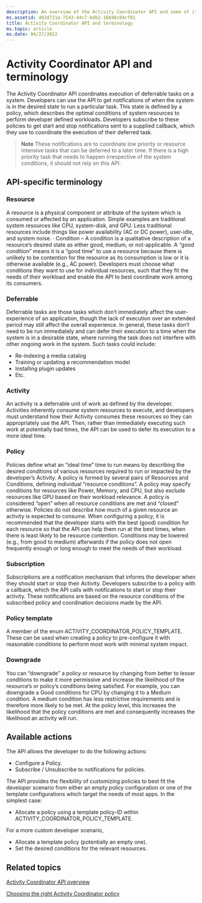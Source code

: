 ```yaml
---
description: An overview of the Activity Coordinator API and some of its common terms.
ms.assetid: 483d721a-7543-44c7-bdb2-16848c84cf81
title: Activity Coordinator API and terminology
ms.topic: article
ms.date: 04/27/2022
---
```


# Activity Coordinator API and terminology

The Activity Coordinator API coordinates execution of deferrable tasks on a system. Developers can use the API to get notifications of when the system is in the desired state to run a particular task. This state is defined by a policy, which describes the optimal conditions of system resources to perform developer defined workloads. Developers subscribe to these policies to get start and stop notifications sent to a supplied callback, which they use to coordinate the execution of their deferred task.

>**Note** These notifications are to coordinate low priority or resource intensive tasks that can be deferred to a later time. If there is a high priority task that needs to happen irrespective of the system conditions, it should not rely on this API.

## API-specific terminology

### Resource

A resource is a physical component or attribute of the system which is consumed or affected by an application. Simple examples are traditional system resources like CPU, system-disk, and GPU. Less traditional resources include things like power availability (AC or DC power), user-idle, and system noise. · Condition – A condition is a qualitative description of a resource’s desired state as either good, medium, or not-applicable. A “good condition” means it is a “good time” to use a resource because there is unlikely to be contention for the resource as its consumption is low or it is otherwise available (e.g., AC power). Developers must choose what conditions they want to use for individual resources, such that they fit the needs of their workload and enable the API to best coordinate work among its consumers.

### Deferrable

Deferrable tasks are those tasks which don’t immediately affect the user-experience of an application, though the lack of execution over an extended period may still affect the overall experience. In general, these tasks don’t need to be run immediately and can defer their execution to a time when the system is in a desirable state, where running the task does not interfere with other ongoing work in the system. Such tasks could include:

- Re-indexing a media catalog
- Training or updating a recommendation model
- Installing plugin updates
- Etc.

### Activity

An activity is a deferrable unit of work as defined by the developer. Activities inherently consume system resources to execute, and developers must understand how their Activity consumes these resources so they can appropriately use the API. Then, rather than immediately executing such work at potentially bad times, the API can be used to defer its execution to a more ideal time.

### Policy

Policies define what an “ideal time” time to run means by describing the desired conditions of various resources required to run or impacted by the developer’s Activity. A policy is formed by several pairs of Resources and Conditions, defining individual “resource conditions”. A policy may specify conditions for resources like Power, Memory, and CPU, but also exclude resources like GPU based on their workload relevance. A policy is considered “open” when all resource conditions are met and “closed” otherwise. Policies do not describe how much of a given resource an activity is expected to consume. When configuring a policy, it is recommended that the developer starts with the best (good) condition for each resource so that the API can help them run at the best times, when there is least likely to be resource contention. Conditions may be lowered (e.g., from good to medium) afterwards if the policy does not open frequently enough or long enough to meet the needs of their workload.

### Subscription

Subscriptions are a notification mechanism that informs the developer when they should start or stop their Activity. Developers subscribe to a policy with a callback, which the API calls with notifications to start or stop their activity. These notifications are based on the resource conditions of the subscribed policy and coordination decisions made by the API.

### Policy template

A member of the enum ACTIVITY_COORDINATOR_POLICY_TEMPLATE. These can be used when creating a policy to pre-configure it with reasonable conditions to perform most work with minimal system impact.

### Downgrade

You can “downgrade” a policy or resource by changing from better to lesser conditions to make it more permissive and increase the likelihood of the resource’s or policy’s conditions being satisfied. For example, you can downgrade a Good conditions for CPU by changing it to a Medium condition. A medium condition has less restrictive requirements and is therefore more likely to be met. At the policy level, this increases the likelihood that the policy conditions are met and consequently increases the likelihood an activity will run.

## Available actions

The API allows the developer to do the following actions:

- Configure a Policy.
- Subscribe / Unsubscribe to notifications for policies.

The API provides the flexibility of customizing policies to best fit the developer scenario from either an empty policy configuration or one of the template configurations which target the needs of most apps. In the simplest case:

- Allocate a policy using a template policy-ID within ACTIVITY_COORDINATOR_POLICY_TEMPLATE.

For a more custom developer scenario,

- Allocate a template policy (potentially an empty one).
- Set the desired conditions for the relevant resources.

## Related topics

[Activity Coordinator API overview](activity-coordinator-api-overview.md)

[Choosing the right Activity Coordinator policy](choosing-the-right-activity-coordinator-policy.md)

